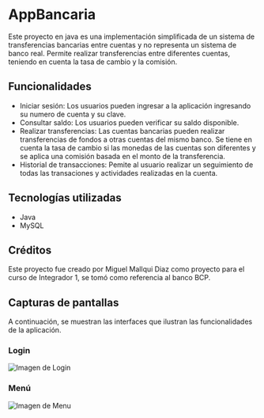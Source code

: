 # AppBancaria

Este proyecto en java es una implementación simplificada de un sistema de transferencias bancarias entre cuentas y no representa un sistema de banco real. Permite realizar transferencias entre diferentes cuentas, teniendo en cuenta la tasa de cambio y la comisión.

## Funcionalidades

- Iniciar sesión: Los usuarios pueden ingresar a la aplicación ingresando su numero de cuenta y su clave.
- Consultar saldo: Los usuarios pueden verificar su saldo disponible.
- Realizar transferencias: Las cuentas bancarias pueden realizar transferencias de fondos a otras cuentas del mismo banco. Se tiene en cuenta la tasa de cambio si las monedas de las cuentas son diferentes y se aplica una comisión basada en el monto de la transferencia.
- Historial de transacciones: Pemite al usuario realizar un seguimiento de todas las transaciones y actividades realizadas en la cuenta.

## Tecnologías utilizadas

- Java
- MySQL

## Créditos

Este proyecto fue creado por Miguel Mallqui Diaz como proyecto para el curso de Integrador 1, se tomó como referencia al banco BCP.

## Capturas de pantallas

A continuación, se muestran las interfaces que ilustran las funcionalidades de la aplicación.

### Login

![Imagen de Login](https://i.imgur.com/Z1WitHH.png)

### Menú

![Imagen de Menu](https://i.imgur.com/AKjnT6d.png)

